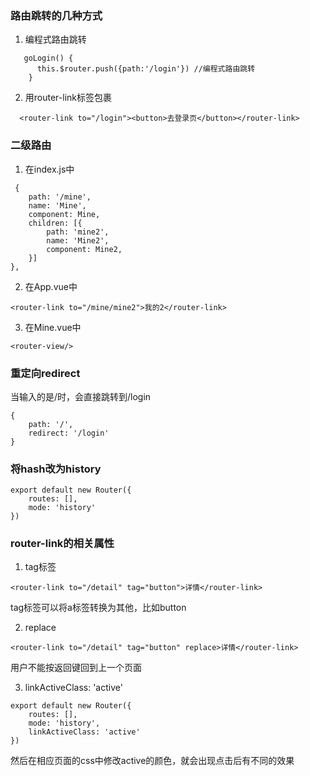 ### 路由跳转的几种方式
1. 编程式路由跳转
```
   goLogin() {
      this.$router.push({path:'/login'}) //编程式路由跳转
    }
```
2. 用router-link标签包裹
```
  <router-link to="/login"><button>去登录页</button></router-link>
```
### 二级路由
1. 在index.js中
```
 {
    path: '/mine',
    name: 'Mine',
    component: Mine,
    children: [{
        path: 'mine2',
        name: 'Mine2',
        component: Mine2,
    }]
},
```
2. 在App.vue中
```
<router-link to="/mine/mine2">我的2</router-link>
```
3. 在Mine.vue中
```
<router-view/>
```
### 重定向redirect
当输入的是/时，会直接跳转到/login
```
{
    path: '/',
    redirect: '/login'
}
```

### 将hash改为history
```
export default new Router({
    routes: [],
    mode: 'history'
})
```

### router-link的相关属性
1. tag标签
```
<router-link to="/detail" tag="button">详情</router-link>  
```
  tag标签可以将a标签转换为其他，比如button  

2. replace 
```
<router-link to="/detail" tag="button" replace>详情</router-link>  
```
  用户不能按返回键回到上一个页面  

3. linkActiveClass: 'active'  
```
export default new Router({
    routes: [],
    mode: 'history',
    linkActiveClass: 'active'  
})
```
  然后在相应页面的css中修改active的颜色，就会出现点击后有不同的效果